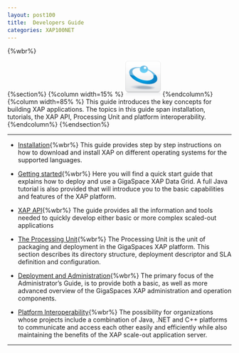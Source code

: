 ```yaml
---
layout: post100
title:  Developers Guide
categories: XAP100NET
---
```


{%wbr%}

{%section%}
{%column width=15% %}
<img src="/attachment_files/subject/data-access.png" width="80" height="80">
{%endcolumn%}
{%column width=85% %}
This guide introduces the key concepts for building XAP applications. The topics in this guide span installation, tutorials, the XAP API, Processing Unit and platform interoperability.
{%endcolumn%}
{%endsection%}

<hr/>

- [Installation](./installation.html){%wbr%}
This guide provides step by step instructions on how to download and install XAP on different operating systems for the supported languages.

- [Getting started](./tutorials.html){%wbr%}
Here you will find a quick start guide that explains how to deploy and use a GigaSpace XAP Data Grid. A full Java tutorial is also provided that will introduce you to the basic capabilities and features of the XAP platform.

- [XAP API](./programmers-guide.html){%wbr%}
The guide provides all the information and tools needed to quickly develop either basic or more complex scaled-out applications

- [The Processing Unit](./processing-units.html){%wbr%}
The Processing Unit is the unit of packaging and deployment in the GigaSpaces XAP platform. This section describes its directory structure, deployment descriptor and SLA definition and configuration.

- [Deployment and Administration](./administrators-guide.html){%wbr%}
The primary focus of the Administrator’s Guide, is to provide both a basic, as well as more advanced overview of the GigaSpaces XAP administration and operation components.


- [Platform Interoperability](./interoperability.html){%wbr%}
The possibility for organizations whose projects include a combination of Java, .NET and C++ platforms to communicate and access each other easily and efficiently while also maintaining the benefits of the XAP scale-out application server.

<hr/>

